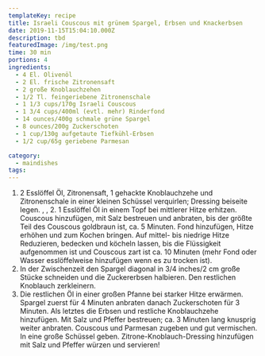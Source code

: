 ```yaml
---
templateKey: recipe
title: Israeli Couscous mit grünem Spargel, Erbsen und Knackerbsen
date: 2019-11-15T15:04:10.000Z
description: tbd
featuredImage: /img/test.png
time: 30 min
portions: 4
ingredients:
  - 4 El. Olivenöl
  - 2 El. frische Zitronensaft
  - 2 große Knoblauchzehen
  - 1/2 Tl. feingeriebene Zitronenschale
  - 1 1/3 cups/170g Israeli Couscous
  - 1 3/4 cups/400ml (evtl. mehr) Rinderfond
  - 14 ounces/400g schmale grüne Spargel
  - 8 ounces/200g Zuckerschoten
  - 1 cup/130g aufgetaute Tiefkühl-Erbsen
  - 1/2 cup/65g geriebene Parmesan

category:
  - maindishes
tags:
---
```


1. 2 Esslöffel Öl, Zitronensaft, 1 gehackte Knoblauchzehe und Zitronenschale in einer kleinen Schüssel verquirlen; Dressing beiseite legen. , , 2. 1 Esslöffel Öl in einem Topf bei mittlerer Hitze erhitzen. Couscous hinzufügen, mit Salz bestreuen und anbraten, bis der größte Teil des Couscous goldbraun ist, ca. 5 Minuten. Fond hinzufügen, Hitze erhöhen und zum Kochen bringen. Auf mittel- bis niedrige Hitze Reduzieren, bedecken und köcheln lassen, bis die Flüssigkeit aufgenommen ist und Couscous zart ist ca. 10 Minuten (mehr Fond oder Wasser esslöffelweise hinzufügen wenn es zu trocken ist).
2. In der Zwischenzeit den Spargel diagonal in 3/4 inches/2 cm große Stücke schneiden und die Zuckererbsen halbieren. Den restlichen Knoblauch zerkleinern.
3. Die restlichen Öl in einer großen Pfanne bei starker Hitze erwärmen. Spargel zuerst für 4 Minuten anbraten danach Zuckerschoten für 3 Minuten. Als letztes die Erbsen und restliche Knoblauchzehe hinzufügen. Mit Salz und Pfeffer bestreuen; ca. 3 Minuten lang knusprig weiter anbraten. Couscous und Parmesan zugeben und gut vermischen. In eine große Schüssel geben. Zitrone-Knoblauch-Dressing hinzufügen
   mit Salz und Pfeffer würzen und servieren!

